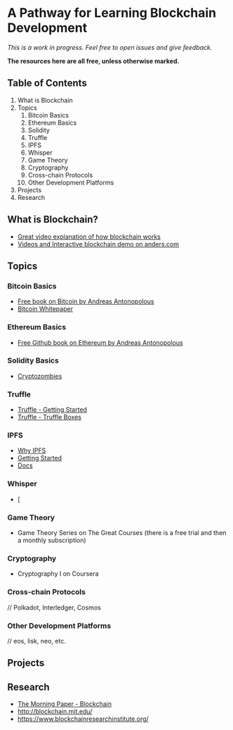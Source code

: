 # A Pathway for Learning Blockchain Development

*This is a work in progress. Feel free to open issues and give feedback.*

**The resources here are all free, unless otherwise marked.**

## Table of Contents

1. What is Blockchain
1. Topics
    1. Bitcoin Basics
    1. Ethereum Basics
    1. Solidity
    1. Truffle
    1. IPFS
    1. Whisper
    1. Game Theory
    1. Cryptography
    1. Cross-chain Protocols
    1. Other Development Platforms
1. Projects
1. Research

## What is Blockchain?

* [Great video explanation of how blockchain works](https://www.youtube.com/watch?v=bBC-nXj3Ng4)
* [Videos and Interactive blockchain demo on anders.com](https://anders.com/blockchain/)

## Topics

### Bitcoin Basics

* [Free book on Bitcoin by Andreas Antonopolous](https://github.com/bitcoinbook/bitcoinbook)
* [Bitcoin Whitepaper](https://bitcoin.org/bitcoin.pdf)

### Ethereum Basics

* [Free Github book on Ethereum by Andreas Antonopolous](https://github.com/ethereumbook/ethereumbook)

### Solidity Basics

* [Cryptozombies](https://cryptozombies.io/)

### Truffle

* [Truffle - Getting Started](https://www.truffleframework.com/docs/truffle/overview)
* [Truffle - Truffle Boxes](https://www.truffleframework.com/tutorials)

### IPFS

* [Why IPFS](https://ipfs.io/#why)
* [Getting Started](https://docs.ipfs.io/introduction/install/)
* [Docs](https://docs.ipfs.io/)

### Whisper

* [

### Game Theory

* Game Theory Series on The Great Courses (there is a free trial and then a monthly subscription)

### Cryptography

* Cryptography I on Coursera

### Cross-chain Protocols

// Polkadot, Interledger, Cosmos

### Other Development Platforms

// eos, lisk, neo, etc.

## Projects

## Research

* [The Morning Paper - Blockchain](https://blog.acolyer.org/?s=blockchain)
* http://blockchain.mit.edu/
* https://www.blockchainresearchinstitute.org/
